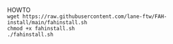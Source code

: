 HOWTO </br>
`wget https://raw.githubusercontent.com/lane-ftw/FAH-install/main/fahinstall.sh` </br>
`chmod +x fahinstall.sh` </br>
`./fahinstall.sh` </br>
